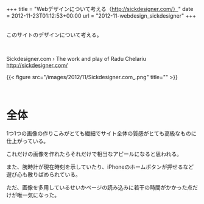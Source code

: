 +++
title = "Webデザインについて考える（http://sickdesigner.com/）"
date = 2012-11-23T01:12:53+00:00
url = "2012-11-webdesign_sickdesigner"
+++
&nbsp;

このサイトのデザインについて考える。

&nbsp;

Sickdesigner.com › The work and play of Radu Chelariu  
http://sickdesigner.com/

{{< figure src="/images/2012/11/Sickdesigner.com_.png" title="" >}}

&nbsp;

# 全体

1つ1つの画像の作りこみがとても繊細でサイト全体の質感がとても高級なものに仕上がっている。

これだけの画像を作れたらそれだけで相当なアピールになると思われる。

また、腕時計が現在時刻を示していたり、iPhoneのホームボタンが押せるなど遊び心も散りばめられている。

ただ、画像を多用しているせいかページの読み込みに若干の時間がかかった点だけが唯一気になった。